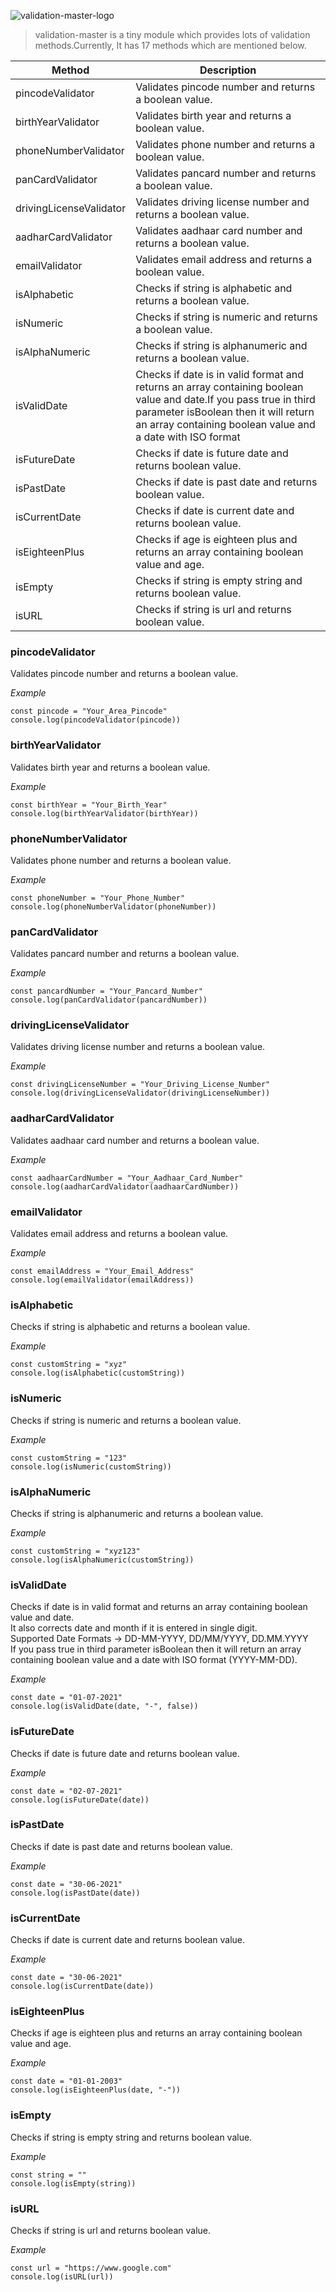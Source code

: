 ![validation-master-logo](https://i.ibb.co/Htjd9kY/logo.png)

> validation-master is a tiny module which provides lots of validation methods.Currently, It has 17 methods which are mentioned below.

|Method|Description|
|----|-----|
|pincodeValidator|Validates pincode number and returns a boolean value.|
|birthYearValidator|Validates birth year and returns a boolean value.|
|phoneNumberValidator|Validates phone number and returns a boolean value.|
|panCardValidator|Validates pancard number and returns a boolean value.|
|drivingLicenseValidator|Validates driving license number and returns a boolean value.|
|aadharCardValidator|Validates aadhaar card number and returns a boolean value.|
|emailValidator|Validates email address and returns a boolean value.|
|isAlphabetic|Checks if string is alphabetic and returns a boolean value.|
|isNumeric|Checks if string is numeric and returns a boolean value.|
|isAlphaNumeric|Checks if string is alphanumeric and returns a boolean value.|
|isValidDate|Checks if date is in valid format and returns an array containing boolean value and date.If you pass true in third parameter isBoolean then it will return an array containing boolean value and a date with ISO format|
|isFutureDate|Checks if date is future date and returns boolean value.|
|isPastDate|Checks if date is past date and returns boolean value.|
|isCurrentDate|Checks if date is current date and returns boolean value.|
|isEighteenPlus|Checks if age is eighteen plus and returns an array containing boolean value and age.|
|isEmpty|Checks if string is empty string and returns boolean value.|
|isURL|Checks if string is url and returns boolean value.|

### pincodeValidator

Validates pincode number and returns a boolean value.

_Example_

```
const pincode = "Your_Area_Pincode"
console.log(pincodeValidator(pincode))
```

### birthYearValidator

Validates birth year and returns a boolean value.

_Example_

```
const birthYear = "Your_Birth_Year"
console.log(birthYearValidator(birthYear))
```

### phoneNumberValidator

Validates phone number and returns a boolean value.

_Example_

```
const phoneNumber = "Your_Phone_Number"
console.log(phoneNumberValidator(phoneNumber))
```

### panCardValidator

Validates pancard number and returns a boolean value.

_Example_

```
const pancardNumber = "Your_Pancard_Number"
console.log(panCardValidator(pancardNumber))
```

### drivingLicenseValidator

Validates driving license number and returns a boolean value.

_Example_

```
const drivingLicenseNumber = "Your_Driving_License_Number"
console.log(drivingLicenseValidator(drivingLicenseNumber))
```

### aadharCardValidator

Validates aadhaar card number and returns a boolean value.

_Example_

```
const aadhaarCardNumber = "Your_Aadhaar_Card_Number"
console.log(aadharCardValidator(aadhaarCardNumber))
```

### emailValidator

Validates email address and returns a boolean value.

_Example_

```
const emailAddress = "Your_Email_Address"
console.log(emailValidator(emailAddress))
```

### isAlphabetic

Checks if string is alphabetic and returns a boolean value.

_Example_

```
const customString = "xyz"
console.log(isAlphabetic(customString))
```

### isNumeric

Checks if string is numeric and returns a boolean value.

_Example_

```
const customString = "123"
console.log(isNumeric(customString))
```

### isAlphaNumeric

Checks if string is alphanumeric and returns a boolean value.

_Example_

```
const customString = "xyz123"
console.log(isAlphaNumeric(customString))
```

### isValidDate

Checks if date is in valid format and returns an array containing boolean value and date.<br />
It also corrects date and month if it is entered in single digit.<br />
Supported Date Formats -> DD-MM-YYYY, DD/MM/YYYY, DD.MM.YYYY<br />
If you pass true in third parameter isBoolean then it will return an array containing boolean value and a date with ISO format (YYYY-MM-DD).

_Example_

```
const date = "01-07-2021"
console.log(isValidDate(date, "-", false))
```

### isFutureDate

Checks if date is future date and returns boolean value.

_Example_

```
const date = "02-07-2021"
console.log(isFutureDate(date))
```

### isPastDate

Checks if date is past date and returns boolean value.

_Example_

```
const date = "30-06-2021"
console.log(isPastDate(date))
```

### isCurrentDate

Checks if date is current date and returns boolean value.

_Example_

```
const date = "30-06-2021"
console.log(isCurrentDate(date))
```

### isEighteenPlus

Checks if age is eighteen plus and returns an array containing boolean value and age.

_Example_

```
const date = "01-01-2003"
console.log(isEighteenPlus(date, "-"))
```

### isEmpty

Checks if string is empty string and returns boolean value.

_Example_

```
const string = ""
console.log(isEmpty(string))
```

### isURL

Checks if string is url and returns boolean value.

_Example_

```
const url = "https://www.google.com"
console.log(isURL(url))
```
